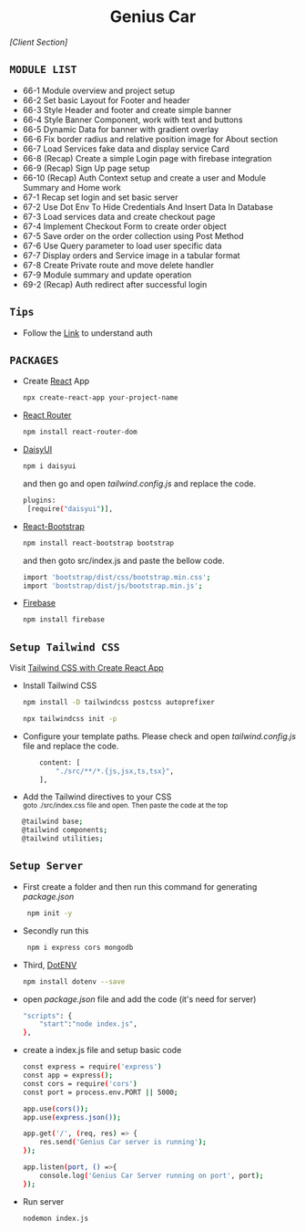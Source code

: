 <div align='center'>

# Genius Car
</div>

<p align='left'><i>[Client Section]</i></p>



## `MODULE LIST`
- 66-1 Module overview and project setup
- 66-2 Set basic Layout for Footer and header
- 66-3 Style Header and footer and create simple banner
- 66-4 Style Banner Component, work with text and buttons
- 66-5 Dynamic Data for banner with gradient overlay
- 66-6 Fix border radius and relative position image for About section
- 66-7 Load Services fake data and display service Card
- 66-8 (Recap) Create a simple Login page with firebase integration
- 66-9 (Recap) Sign Up page setup
- 66-10 (Recap) Auth Context setup and create a user and Module Summary and Home work
- 67-1 Recap set login and set basic server
- 67-2 Use Dot Env To Hide Credentials And Insert Data In Database
- 67-3 Load services data and create checkout page
- 67-4 Implement Checkout Form to create order object
- 67-5 Save order on the order collection using Post Method
- 67-6 Use Query parameter to load user specific data
- 67-7 Display orders and Service image in a tabular format
- 67-8 Create Private route and move delete handler
- 67-9 Module summary and update operation
- 69-2 (Recap) Auth redirect after successful login

## `Tips`
- Follow the [Link](https://github.com/remix-run/react-router/blob/dev/examples/auth/src/App.tsx) to understand auth


## `PACKAGES`
- Create [React](https://reactjs.org/) App
    ```bash
    npx create-react-app your-project-name
    ```

- [React Router](https://reactrouter.com/en/main)
    ```bash
    npm install react-router-dom
    ```
- [DaisyUI](https://daisyui.com/)
    ```bash
    npm i daisyui
    ```
    and then go and open <i>tailwind.config.js</i> and replace the code.
    ```bash
    plugins:
     [require("daisyui")],
    ```
- [React-Bootstrap](https://react-bootstrap.github.io/)
    ```bash
    npm install react-bootstrap bootstrap
    ```
    and then goto src/index.js and paste the bellow code.
    ```bash
    import 'bootstrap/dist/css/bootstrap.min.css';
    import 'bootstrap/dist/js/bootstrap.min.js';
    ```
- [Firebase](https://console.firebase.google.com/)
    ```bash
    npm install firebase
    ```

    

## `Setup Tailwind CSS`
Visit [Tailwind CSS with Create React App](https://tailwindcss.com/docs/guides/create-react-app)

- Install Tailwind CSS
    ```bash
    npm install -D tailwindcss postcss autoprefixer

    npx tailwindcss init -p
    ```

- Configure your template paths.
  Please check and open <i>tailwind.config.js</i> file and replace the code.
    ```bash
        content: [
            "./src/**/*.{js,jsx,ts,tsx}",
        ],
    ```

- Add the Tailwind directives to your CSS <br>
<small>goto ./src/index.css file and open. Then paste the code at the top</small>
 ```bash
    @tailwind base;
    @tailwind components;
    @tailwind utilities;
```

## `Setup Server`
- First create a folder and then run this command for generating <i>package.json</i>
    ```bash
     npm init -y
    ```
- Secondly run this
    ```bash
     npm i express cors mongodb
    ```
- Third, [DotENV](https://www.npmjs.com/package/dotenv)
    ```bash
    npm install dotenv --save
    ```

- open <i>package.json</i> file and add the code (it's need for server) 
    ```bash
    "scripts": {
        "start":"node index.js",
    },
    ```

- create a index.js file and setup basic code 
    ```bash
    const express = require('express')
    const app = express();
    const cors = require('cors')
    const port = process.env.PORT || 5000;

    app.use(cors());
    app.use(express.json());

    app.get('/', (req, res) => {
        res.send('Genius Car server is running');
    });

    app.listen(port, () =>{
        console.log('Genius Car Server running on port', port);
    });
    ```

- Run server
    ```bash
    nodemon index.js
    ```

